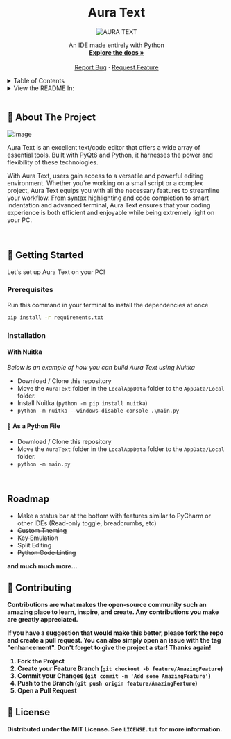 <!-- PROJECT LOGO -->
<br />
<div align="center">

  <h1 align="center">Aura Text</h1>

  ![AURA TEXT](https://github.com/rohankishore/Aura-Text/assets/109947257/9b59cf71-e8f7-4244-be38-0ab647d8ded8)

  <p align="center">
    An IDE made entirely with Python
    <br />
    <a href="https://github.com/rohankishore/Aura-Text/wiki"><strong>Explore the docs »</strong></a>
    <br />
    <br />
    <a href="https://github.com/rohankishore/Aura-Text/issues">Report Bug</a>
    ·
    <a href="https://github.com/rohankishore/Aura-Text/issues/new?assignees=&labels=&projects=&template=feature_request.md&title=">Request Feature</a>
  </p>
</div>



<!-- TABLE OF CONTENTS -->
<details>
  <summary>Table of Contents</summary>
  <ol>
    <li>
      <a href="#-about-the-project">About The Project</a>
    </li>
    <li>
      <a href="#-getting-started">Getting Started</a>
      <ul>
        <li><a href="#prerequisites">Prerequisites</a></li>
        <li><a href="#installation">Installation</a></li>
        <ul>
        <li><a href="#with-nuitka">With Nuitka</a></li>
        <li><a href="#-as-a-python-file">As a Python File</a></li>
      </ul>
      </ul>
    </li>
    <li><a href="#roadmap">Roadmap</a></li>
    <li><a href="#-contributing">Contributing</a></li>
    <li><a href="#-license">License</a></li>
    <li><a href="#-contact">Contact</a></li>
  </ol>
</details>

<!-- LANGUAGE SWITCHER -->
<details>
  <summary>View the README In:</summary>
  <ol>
    <li>
      <a href="https://github.com/rohankishore/Aura-Text/blob/main/.github/README_HN.md">Hindi 🇮🇳</a>
    </li>
    <li>
      <a href="https://github.com/rohankishore/Aura-Text/blob/main/.github/README_DE">German</a>
    </li>
    <li><a href="#-roadmap">Español</a></li>
    <li><a href="#-contributing">Russian</a></li>
    <li><a href="#-license">Chinese</a></li>
  </ol>
</details>

<br>

<!-- ABOUT THE PROJECT -->
## 📖 About The Project

![image](https://github.com/rohankishore/Aura-Text/assets/109947257/de7346a7-f967-4035-8159-af5ed07990bf)

Aura Text is an excellent text/code editor that offers a wide array of essential tools. Built with PyQt6 and Python, it harnesses the power and flexibility of these technologies.

With Aura Text, users gain access to a versatile and powerful editing environment. Whether you're working on a small script or a complex project, Aura Text equips you with all the necessary features to streamline your workflow. From syntax highlighting and code completion to smart indentation and advanced terminal, Aura Text ensures that your coding experience is both efficient and enjoyable while being extremely light on your PC.

<br>

<!-- GETTING STARTED -->
## 🏃 Getting Started

Let's set up Aura Text on your PC!

### Prerequisites

Run this command in your terminal to install the dependencies at once
  ```sh
  pip install -r requirements.txt
  ```

### Installation

#### With Nuitka

_Below is an example of how you can build Aura Text using Nuitka_

- Download / Clone this repository
- Move the `AuraText` folder in the `LocalAppData` folder to the `AppData/Local` folder.
- Install Nuitka (`python -m pip install nuitka`)
- `python -m nuitka --windows-disable-console .\main.py`

#### 🐍 As a Python File

- Download / Clone this repository
- Move the `AuraText` folder in the `LocalAppData` folder to the `AppData/Local` folder.
- `python -m main.py`

<br>

## Roadmap

- Make a status bar at the bottom with features similar to PyCharm or other IDEs (Read-only toggle, breadcrumbs, etc)
- <strike> Custom Theming </strike>
-  <strike> Key Emulation </strike>
- Split Editing
- <strike> Python Code Linting </strike>

<b> and much much more... </b>


<b>

<!-- CONTRIBUTING -->
## 🛂 Contributing

Contributions are what makes the open-source community such an amazing place to learn, inspire, and create. Any contributions you make are **greatly appreciated**.

If you have a suggestion that would make this better, please fork the repo and create a pull request. You can also simply open an issue with the tag "enhancement".
Don't forget to give the project a star! Thanks again!

1. Fork the Project
2. Create your Feature Branch (`git checkout -b feature/AmazingFeature`)
3. Commit your Changes (`git commit -m 'Add some AmazingFeature'`)
4. Push to the Branch (`git push origin feature/AmazingFeature`)
5. Open a Pull Request

<b>

<!-- LICENSE -->
## 🪪 License

Distributed under the MIT License. See `LICENSE.txt` for more information.

